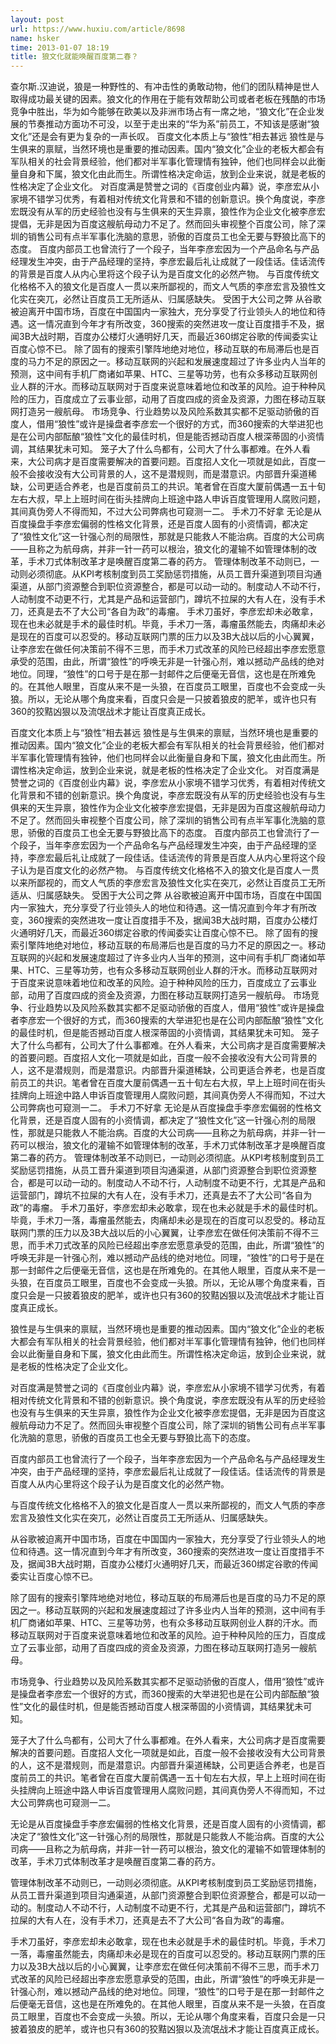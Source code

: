 ```yaml
---
layout: post
url: https://www.huxiu.com/article/8698
name: hsker
time: 2013-01-07 18:19
title: 狼文化就能唤醒百度第二春？
---
```

查尔斯.汉迪说，狼是一种野性的、有冲击性的勇敢动物，他们的团队精神是世人取得成功最关键的因素。狼文化的作用在于能有效帮助公司或者老板在残酷的市场竞争中胜出，华为如今能够在欧美以及非洲市场占有一席之地，“狼文化”在企业发展的节奏推动方面功不可没，以至于走出来的“华为系”前员工，不知该是感谢“狼文化”还是会有更为复杂的一声长叹。 百度文化本质上与“狼性”相去甚远 狼性是与生俱来的禀赋，当然环境也是重要的推动因素。国内“狼文化”企业的老板大都会有军队相关的社会背景经验，他们都对半军事化管理情有独钟，他们也同样会以此衡量自身和下属，狼文化由此而生。所谓性格决定命运，放到企业来说，就是老板的性格决定了企业文化。 对百度满是赞誉之词的《百度创业内幕》说，李彦宏从小家境不错学习优秀，有着相对传统文化背景和不错的创新意识。换个角度说，李彦宏既没有从军的历史经验也没有与生俱来的天生异禀，狼性作为企业文化被李彦宏提倡，无非是因为百度这艘航母动力不足了。然而回头审视整个百度公司，除了深圳的销售公司有点半军事化洗脑的意思，骄傲的百度员工也全无要与野狼比高下的态度。 百度内部员工也曾流行了一个段子，当年李彦宏因为一个产品命名与产品经理发生冲突，由于产品经理的坚持，李彦宏最后礼让成就了一段佳话。佳话流传的背景是百度人从内心里将这个段子认为是百度文化的必然产物。 与百度传统文化格格不入的狼文化是百度人一贯以来所鄙视的，而文人气质的李彦宏言及狼性文化实在突兀，必然让百度员工无所适从、归属感缺失。 受困于大公司之弊 从谷歌被迫离开中国市场，百度在中国国内一家独大，充分享受了行业领头人的地位和待遇。这一情况直到今年才有所改变，360搜索的突然进攻一度让百度措手不及，据闻3B大战时期，百度办公楼灯火通明好几天，而最近360绑定谷歌的传闻委实让百度心惊不已。 除了固有的搜索引擎阵地绝对地位，移动互联的布局滞后也是百度的马力不足的原因之一。移动互联网的兴起和发展速度超过了许多业内人当年的预测，这中间有手机厂商诸如苹果、HTC、三星等功劳，也有众多移动互联网创业人群的汗水。而移动互联网对于百度来说意味着地位和改革的风险。迫于种种风险的压力，百度成立了云事业部，动用了百度四成的资金及资源，力图在移动互联网打造另一艘航母。 市场竞争、行业趋势以及风险系数其实都不足驱动骄傲的百度人，借用“狼性”或许是操盘者李彦宏一个很好的方式，而360搜索的大举进犯也是在公司内部酝酿“狼性”文化的最佳时机，但是能否撼动百度人根深蒂固的小资情调，其结果犹未可知。 笼子大了什么鸟都有，公司大了什么事都难。在外人看来，大公司病才是百度需要解决的首要问题。百度招人文化一项就是如此，百度一般不会接收没有大公司背景的人，这不是潜规则，而是潜意识。内部晋升渠道稀缺，公司更适合养老，也是百度前员工的共识。笔者曾在百度大厦前偶遇一五十旬左右大叔，早上上班时间在街头挂牌向上班途中路人申诉百度管理用人腐败问题，其间真伪旁人不得而知，不过大公司弊病也可窥测一二。 手术刀不好拿 无论是从百度操盘手李彦宏偏弱的性格文化背景，还是百度人固有的小资情调，都决定了“狼性文化”这一针强心剂的局限性，那就是只能救人不能治病。百度的大公司病——且称之为航母病，并非一针一药可以根治，狼文化的灌输不如管理体制的改革，手术刀式体制改革才是唤醒百度第二春的药方。 管理体制改革不动则已，一动则必须彻底。从KPI考核制度到员工奖励惩罚措施，从员工晋升渠道到项目沟通渠道，从部门资源整合到职位资源整合，都是可以动一动的。制度动人不动不行，人动制度不动更不行，尤其是产品和运营部门，蹲坑不拉屎的大有人在，没有手术刀，还真是去不了大公司“各自为政”的毒瘤。 手术刀虽好，李彦宏却未必敢拿，现在也未必就是手术的最佳时机。毕竟，手术刀一落，毒瘤虽然能去，肉痛却未必是现在的百度可以忍受的。移动互联网门票的压力以及3B大战以后的小心翼翼，让李彦宏在做任何决策前不得不三思，而手术刀式改革的风险已经超出李彦宏愿意承受的范围，由此，所谓“狼性”的呼唤无非是一针强心剂，难以撼动产品线的绝对地位。同理，“狼性”的口号于是在那一封邮件之后便毫无音信，这也是在所难免的。在其他人眼里，百度从来不是一头狼，在百度员工眼里，百度也不会变成一头狼。所以，无论从哪个角度来看，百度只会是一只披着狼皮的肥羊，或许也只有360的狡黠凶狠以及流氓战术才能让百度真正成长。

百度文化本质上与“狼性”相去甚远 狼性是与生俱来的禀赋，当然环境也是重要的推动因素。国内“狼文化”企业的老板大都会有军队相关的社会背景经验，他们都对半军事化管理情有独钟，他们也同样会以此衡量自身和下属，狼文化由此而生。所谓性格决定命运，放到企业来说，就是老板的性格决定了企业文化。 对百度满是赞誉之词的《百度创业内幕》说，李彦宏从小家境不错学习优秀，有着相对传统文化背景和不错的创新意识。换个角度说，李彦宏既没有从军的历史经验也没有与生俱来的天生异禀，狼性作为企业文化被李彦宏提倡，无非是因为百度这艘航母动力不足了。然而回头审视整个百度公司，除了深圳的销售公司有点半军事化洗脑的意思，骄傲的百度员工也全无要与野狼比高下的态度。 百度内部员工也曾流行了一个段子，当年李彦宏因为一个产品命名与产品经理发生冲突，由于产品经理的坚持，李彦宏最后礼让成就了一段佳话。佳话流传的背景是百度人从内心里将这个段子认为是百度文化的必然产物。 与百度传统文化格格不入的狼文化是百度人一贯以来所鄙视的，而文人气质的李彦宏言及狼性文化实在突兀，必然让百度员工无所适从、归属感缺失。 受困于大公司之弊 从谷歌被迫离开中国市场，百度在中国国内一家独大，充分享受了行业领头人的地位和待遇。这一情况直到今年才有所改变，360搜索的突然进攻一度让百度措手不及，据闻3B大战时期，百度办公楼灯火通明好几天，而最近360绑定谷歌的传闻委实让百度心惊不已。 除了固有的搜索引擎阵地绝对地位，移动互联的布局滞后也是百度的马力不足的原因之一。移动互联网的兴起和发展速度超过了许多业内人当年的预测，这中间有手机厂商诸如苹果、HTC、三星等功劳，也有众多移动互联网创业人群的汗水。而移动互联网对于百度来说意味着地位和改革的风险。迫于种种风险的压力，百度成立了云事业部，动用了百度四成的资金及资源，力图在移动互联网打造另一艘航母。 市场竞争、行业趋势以及风险系数其实都不足驱动骄傲的百度人，借用“狼性”或许是操盘者李彦宏一个很好的方式，而360搜索的大举进犯也是在公司内部酝酿“狼性”文化的最佳时机，但是能否撼动百度人根深蒂固的小资情调，其结果犹未可知。 笼子大了什么鸟都有，公司大了什么事都难。在外人看来，大公司病才是百度需要解决的首要问题。百度招人文化一项就是如此，百度一般不会接收没有大公司背景的人，这不是潜规则，而是潜意识。内部晋升渠道稀缺，公司更适合养老，也是百度前员工的共识。笔者曾在百度大厦前偶遇一五十旬左右大叔，早上上班时间在街头挂牌向上班途中路人申诉百度管理用人腐败问题，其间真伪旁人不得而知，不过大公司弊病也可窥测一二。 手术刀不好拿 无论是从百度操盘手李彦宏偏弱的性格文化背景，还是百度人固有的小资情调，都决定了“狼性文化”这一针强心剂的局限性，那就是只能救人不能治病。百度的大公司病——且称之为航母病，并非一针一药可以根治，狼文化的灌输不如管理体制的改革，手术刀式体制改革才是唤醒百度第二春的药方。 管理体制改革不动则已，一动则必须彻底。从KPI考核制度到员工奖励惩罚措施，从员工晋升渠道到项目沟通渠道，从部门资源整合到职位资源整合，都是可以动一动的。制度动人不动不行，人动制度不动更不行，尤其是产品和运营部门，蹲坑不拉屎的大有人在，没有手术刀，还真是去不了大公司“各自为政”的毒瘤。 手术刀虽好，李彦宏却未必敢拿，现在也未必就是手术的最佳时机。毕竟，手术刀一落，毒瘤虽然能去，肉痛却未必是现在的百度可以忍受的。移动互联网门票的压力以及3B大战以后的小心翼翼，让李彦宏在做任何决策前不得不三思，而手术刀式改革的风险已经超出李彦宏愿意承受的范围，由此，所谓“狼性”的呼唤无非是一针强心剂，难以撼动产品线的绝对地位。同理，“狼性”的口号于是在那一封邮件之后便毫无音信，这也是在所难免的。在其他人眼里，百度从来不是一头狼，在百度员工眼里，百度也不会变成一头狼。所以，无论从哪个角度来看，百度只会是一只披着狼皮的肥羊，或许也只有360的狡黠凶狠以及流氓战术才能让百度真正成长。

狼性是与生俱来的禀赋，当然环境也是重要的推动因素。国内“狼文化”企业的老板大都会有军队相关的社会背景经验，他们都对半军事化管理情有独钟，他们也同样会以此衡量自身和下属，狼文化由此而生。所谓性格决定命运，放到企业来说，就是老板的性格决定了企业文化。

对百度满是赞誉之词的《百度创业内幕》说，李彦宏从小家境不错学习优秀，有着相对传统文化背景和不错的创新意识。换个角度说，李彦宏既没有从军的历史经验也没有与生俱来的天生异禀，狼性作为企业文化被李彦宏提倡，无非是因为百度这艘航母动力不足了。然而回头审视整个百度公司，除了深圳的销售公司有点半军事化洗脑的意思，骄傲的百度员工也全无要与野狼比高下的态度。

百度内部员工也曾流行了一个段子，当年李彦宏因为一个产品命名与产品经理发生冲突，由于产品经理的坚持，李彦宏最后礼让成就了一段佳话。佳话流传的背景是百度人从内心里将这个段子认为是百度文化的必然产物。

与百度传统文化格格不入的狼文化是百度人一贯以来所鄙视的，而文人气质的李彦宏言及狼性文化实在突兀，必然让百度员工无所适从、归属感缺失。

从谷歌被迫离开中国市场，百度在中国国内一家独大，充分享受了行业领头人的地位和待遇。这一情况直到今年才有所改变，360搜索的突然进攻一度让百度措手不及，据闻3B大战时期，百度办公楼灯火通明好几天，而最近360绑定谷歌的传闻委实让百度心惊不已。

除了固有的搜索引擎阵地绝对地位，移动互联的布局滞后也是百度的马力不足的原因之一。移动互联网的兴起和发展速度超过了许多业内人当年的预测，这中间有手机厂商诸如苹果、HTC、三星等功劳，也有众多移动互联网创业人群的汗水。而移动互联网对于百度来说意味着地位和改革的风险。迫于种种风险的压力，百度成立了云事业部，动用了百度四成的资金及资源，力图在移动互联网打造另一艘航母。

市场竞争、行业趋势以及风险系数其实都不足驱动骄傲的百度人，借用“狼性”或许是操盘者李彦宏一个很好的方式，而360搜索的大举进犯也是在公司内部酝酿“狼性”文化的最佳时机，但是能否撼动百度人根深蒂固的小资情调，其结果犹未可知。

笼子大了什么鸟都有，公司大了什么事都难。在外人看来，大公司病才是百度需要解决的首要问题。百度招人文化一项就是如此，百度一般不会接收没有大公司背景的人，这不是潜规则，而是潜意识。内部晋升渠道稀缺，公司更适合养老，也是百度前员工的共识。笔者曾在百度大厦前偶遇一五十旬左右大叔，早上上班时间在街头挂牌向上班途中路人申诉百度管理用人腐败问题，其间真伪旁人不得而知，不过大公司弊病也可窥测一二。

无论是从百度操盘手李彦宏偏弱的性格文化背景，还是百度人固有的小资情调，都决定了“狼性文化”这一针强心剂的局限性，那就是只能救人不能治病。百度的大公司病——且称之为航母病，并非一针一药可以根治，狼文化的灌输不如管理体制的改革，手术刀式体制改革才是唤醒百度第二春的药方。

管理体制改革不动则已，一动则必须彻底。从KPI考核制度到员工奖励惩罚措施，从员工晋升渠道到项目沟通渠道，从部门资源整合到职位资源整合，都是可以动一动的。制度动人不动不行，人动制度不动更不行，尤其是产品和运营部门，蹲坑不拉屎的大有人在，没有手术刀，还真是去不了大公司“各自为政”的毒瘤。

手术刀虽好，李彦宏却未必敢拿，现在也未必就是手术的最佳时机。毕竟，手术刀一落，毒瘤虽然能去，肉痛却未必是现在的百度可以忍受的。移动互联网门票的压力以及3B大战以后的小心翼翼，让李彦宏在做任何决策前不得不三思，而手术刀式改革的风险已经超出李彦宏愿意承受的范围，由此，所谓“狼性”的呼唤无非是一针强心剂，难以撼动产品线的绝对地位。同理，“狼性”的口号于是在那一封邮件之后便毫无音信，这也是在所难免的。在其他人眼里，百度从来不是一头狼，在百度员工眼里，百度也不会变成一头狼。所以，无论从哪个角度来看，百度只会是一只披着狼皮的肥羊，或许也只有360的狡黠凶狠以及流氓战术才能让百度真正成长。


